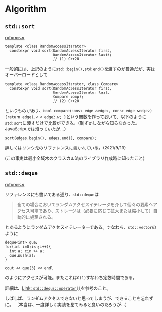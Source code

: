 # Algorithm

## `std::sort`

[reference](https://cpprefjp.github.io/reference/algorithm/sort.html)

```cpp=
template <class RandomAccessIterator>
  constexpr void sort(RandomAccessIterator first,
                      RandomAccessIterator last); 
                      // (1) C++20
```
一般的には、上記のように`std::begin(),std:end()`を渡すのが普通だが、実はオーバーロードとして

```cpp=
template <class RandomAccessIterator, class Compare>
  constexpr void sort(RandomAccessIterator first,
                      RandomAccessIterator last,
                      Compare comp);              
                      // (2) C++20
```

というものがあり、`bool compare(const edge &edge1, const edge &edge2) {return edge1.w < edge2.w; }`という関数を作っておいて、以下のように`std:sort`に渡すだけで比較ができる。（恥ずかしながら知らなかった。JavaScriptでは知っていたが...）

```cpp=
sort(edges.begin(), edges.end(), compare);
```

詳しくはリンク先のリファレンスに書かれている。(2021/9/13)

(この事実は最小全域木のクラスカル法のライブラリ作成時に知ったこと)

## `std::deque`

[reference](https://cpprefjp.github.io/reference/deque/deque.html)

リファレンスにも書いてある通り、`std::deque`は
>全ての場合においてランダムアクセスイテレータを介して個々の要素へアクセス可能であり、ストレージは（必要に応じて拡大または縮小して）自動的に処理される。

とあるようにランダムアクセスイテレーターである。すなわち、`std::vector`のように

```cpp=
deque<int> que;
for(int i=0;i<n;i++){
  int a; cin >> a;
  que.push(a);
}

cout << que[3] << endl; 
```
のようにアクセスが可能。またこれは`O(1)`すなわち定数時間である。

詳細は、[Link: `std::deque::operator[]`](https://cpprefjp.github.io/reference/deque/deque/op_at.html)を参考のこと。

しばしば、ランダムアクセスできないと思ってしまうが、できることを忘れずに。
（本当は、一度詳しく実装を見てみると良いのだろうが...）

